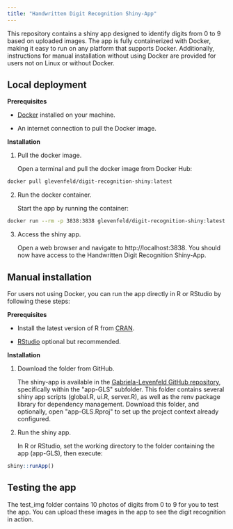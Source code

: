 ```yaml
---
title: "Handwritten Digit Recognition Shiny-App"
---
```


This repository contains a shiny app designed to identify digits from 0 to 9 based on uploaded images. The app is fully containerized with Docker, making it easy to run on any platform that supports Docker. Additionally, instructions for manual installation without using Docker are provided for users not on Linux or without Docker.

## Local deployment

**Prerequisites**

- [Docker](https://www.docker.com/products/docker-desktop) installed on your machine.

- An internet connection to pull the Docker image.

**Installation**

1. Pull the docker image.

   Open a terminal and pull the docker image from Docker Hub:

``` bash
docker pull glevenfeld/digit-recognition-shiny:latest
```

2. Run the docker container.

   Start the app by running the container:

``` bash
docker run --rm -p 3838:3838 glevenfeld/digit-recognition-shiny:latest
```

3. Access the shiny app.

   Open a web browser and navigate to http://localhost:3838. You should now have access to the Handwritten Digit Recognition Shiny-App.
   
## Manual installation

For users not using Docker, you can run the app directly in R or RStudio by following these steps:

**Prerequisites**

- Install the latest version of R from [CRAN](https://cran.r-project.org/).

- [RStudio](https://rstudio.com/products/rstudio/download/) optional but recommended.

**Installation**

1. Download the folder from GitHub.

   The shiny-app is available in the [Gabriela-Levenfeld GitHub repository](https://github.com/Gabriela-Levenfeld/UC3M_DataTidyingAndReporting/tree/main/Assignment2), specifically within the "app-GLS" subfolder. This folder contains several shiny app scripts (global.R, ui.R, server.R), as well as the renv package library for dependency management. Download this folder, and optionally, open "app-GLS.Rproj" to set up the project context already configured.
   
2. Run the shiny app.

   In R or RStudio, set the working directory to the folder containing the app (app-GLS), then execute:
   
``` R
shiny::runApp()
```

## Testing the app

The test_img folder contains 10 photos of digits from 0 to 9 for you to test the app. You can upload these images in the app to see the digit recognition in action.
